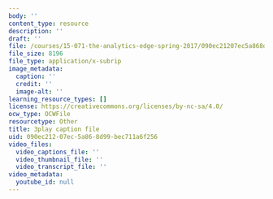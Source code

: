 ```yaml
---
body: ''
content_type: resource
description: ''
draft: ''
file: /courses/15-071-the-analytics-edge-spring-2017/090ec21207ec5a868d99bec711a6f256_SSzcvj2biAQ.vtt
file_size: 8196
file_type: application/x-subrip
image_metadata:
  caption: ''
  credit: ''
  image-alt: ''
learning_resource_types: []
license: https://creativecommons.org/licenses/by-nc-sa/4.0/
ocw_type: OCWFile
resourcetype: Other
title: 3play caption file
uid: 090ec212-07ec-5a86-8d99-bec711a6f256
video_files:
  video_captions_file: ''
  video_thumbnail_file: ''
  video_transcript_file: ''
video_metadata:
  youtube_id: null
---
```

